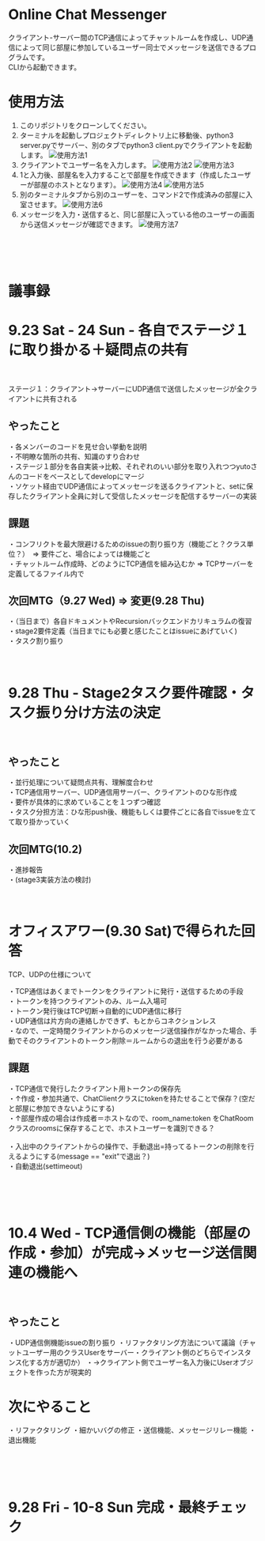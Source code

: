 # Online Chat Messenger
クライアント-サーバー間のTCP通信によってチャットルームを作成し、UDP通信によって同じ部屋に参加しているユーザー同士でメッセージを送信できるプログラムです。
<br />
CLIから起動できます。

# 使用方法
1. このリポジトリをクローンしてください。
2. ターミナルを起動しプロジェクトディレクトリ上に移動後、python3 server.pyでサーバー、別のタブでpython3 client.pyでクライアントを起動します。
![使用方法1](imgs/%E4%BD%BF%E7%94%A8%E6%96%B9%E6%B3%952.png)
3. クライアントでユーザー名を入力します。
![使用方法2](imgs/%E4%BD%BF%E7%94%A8%E6%96%B9%E6%B3%953.png)
![使用方法3](imgs/%E4%BD%BF%E7%94%A8%E6%96%B9%E6%B3%954.png)
4. 1と入力後、部屋名を入力することで部屋を作成できます（作成したユーザーが部屋のホストとなります）。
![使用方法4](imgs/%E4%BD%BF%E7%94%A8%E6%96%B9%E6%B3%955.png)
![使用方法5](imgs/%E4%BD%BF%E7%94%A8%E6%96%B9%E6%B3%956.png)
5. 別のターミナルタブから別のユーザーを、コマンド2で作成済みの部屋に入室させます。
![使用方法6](imgs/%E4%BD%BF%E7%94%A8%E6%96%B9%E6%B3%958.png)
6. メッセージを入力・送信すると、同じ部屋に入っている他のユーザーの画面から送信メッセージが確認できます。
![使用方法7](imgs/%E4%BD%BF%E7%94%A8%E6%96%B9%E6%B3%958.png)

<br />
<br />
<br />

# 議事録
# 9.23 Sat - 24 Sun - 各自でステージ１に取り掛かる＋疑問点の共有
<br />

ステージ１：クライアント->サーバーにUDP通信で送信したメッセージが全クライアントに共有される
<br/>
## やったこと
・各メンバーのコードを見せ合い挙動を説明
<br />
・不明瞭な箇所の共有、知識のすり合わせ
<br />
・ステージ１部分を各自実装→比較、それぞれのいい部分を取り入れつつyutoさんのコードをベースとしてdevelopにマージ
<br />
・ソケット経由でUDP通信によってメッセージを送るクライアントと、setに保存したクライアント全員に対して受信したメッセージを配信するサーバーの実装
<br />

## 課題
・コンフリクトを最大限避けるためのissueの割り振り方（機能ごと？クラス単位？）　=> 要件ごと、場合によっては機能ごと
<br />
・チャットルーム作成時、どのようにTCP通信を組み込むか => TCPサーバーを定義してるファイル内で
<br />



## 次回MTG（9.27 Wed) => 変更(9.28 Thu)
・（当日まで）各自ドキュメントやRecursionバックエンドカリキュラムの復習
<br />
・stage2要件定義（当日までにも必要と感じたことはissueにあげていく)
<br />
・タスク割り振り
<br />
<br />
<br />

# 9.28 Thu - Stage2タスク要件確認・タスク振り分け方法の決定
<br/>

## やったこと
・並行処理について疑問点共有、理解度合わせ
<br />
・TCP通信用サーバー、UDP通信用サーバー、クライアントのひな形作成
<br />
・要件が具体的に求めていることを１つずつ確認
<br />
・タスク分担方法：ひな形push後、機能もしくは要件ごとに各自でissueを立てて取り掛かっていく
<br />

## 次回MTG(10.2)
・進捗報告
<br />
・(stage3実装方法の検討)
<br />
<br />
<br />

# オフィスアワー(9.30 Sat)で得られた回答
TCP、UDPの仕様について

・TCP通信はあくまでトークンをクライアントに発行・送信するための手段
<br />
・トークンを持つクライアントのみ、ルーム入場可
<br />
・トークン発行後はTCP切断→自動的にUDP通信に移行
<br />
・UDP通信は片方向の連絡しかできず、もとからコネクションレス
<br />
・なので、一定時間クライアントからのメッセージ送信操作がなかった場合、手動でそのクライアントのトークン削除＝ルームからの退出を行う必要がある 

## 課題
・TCP通信で発行したクライアント用トークンの保存先
<br />
・↑作成・参加共通で、ChatClientクラスにtokenを持たせることで保存？(空だと部屋に参加できないようにする)
<br />
・↑部屋作成の場合は作成者＝ホストなので、room_name:token をChatRoomクラスのroomsに保存することで、ホストユーザーを識別できる？
<br />
<br />
・入出中のクライアントからの操作で、手動退出=持ってるトークンの削除を行えるようにする(message == "exit"で退出？)
<br />
・自動退出(settimeout)

<br />
<br />
<br />

# 10.4 Wed - TCP通信側の機能（部屋の作成・参加）が完成→メッセージ送信関連の機能へ
<br/>

## やったこと
・UDP通信側機能issueの割り振り
・リファクタリング方法について議論（チャットユーザー用のクラスUserをサーバー・クライアント側のどちらでインスタンス化する方が適切か）
・→クライアント側でユーザー名入力後にUserオブジェクトを作った方が現実的

# 次にやること
・リファクタリング
・細かいバグの修正
・送信機能、メッセージリレー機能
・退出機能

<br />
<br />
<br />

# 9.28 Fri - 10-8 Sun 完成・最終チェック
